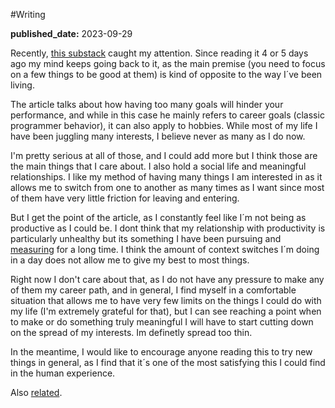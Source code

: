 #Writing

**published_date:** 2023-09-29

Recently, [this substack](https://goodreason.substack.com/p/an-infinity-of-choices) caught my attention. Since reading it 4 or 5 days ago my mind keeps going back to it, as the main premise (you need to focus on a few things to be good at them) is kind of opposite to the way I´ve been living. 

The article talks about how having too many goals will hinder your performance, and while in this case he mainly refers to career goals (classic programmer behavior), it can also apply to hobbies. While most of my life I have been juggling many interests, I believe never as many as I do now.

I'm pretty serious at all of those, and I could add more but I think those are the main things that I care about. I also hold a social life and meaningful relationships. I like my method of having many things I am interested in as it allows me to switch from one to another as many times as I want since most of them have very little friction for leaving and entering. 

But I get the point of the article, as I constantly feel like I´m not being as productive as I could be. I dont think that my relationship with productivity is particularly unhealthy but its something I have been pursuing and [measuring](https://19182.bearblog.dev/what-i-learned-traking-my-time-for-6-months/) for a long time. I think the amount of context switches I´m doing in a day does not allow me to give my best to most things.

Right now I don't care about that, as I do not have any pressure to make any of them my career path, and in general, I find myself in a comfortable situation that allows me to have very few limits on the things I could do with my life (I'm extremely grateful for that), but I can see reaching a point when to make or do something truly meaningful I will have to start cutting down on the spread of my interests. Im definetly spread too thin.

In the meantime, I would like to encourage anyone reading this to try new things in general, as I find that it´s one of the most satisfying this I could find in the human experience. 

Also [related](https://fs.blog/circle-of-competence/).